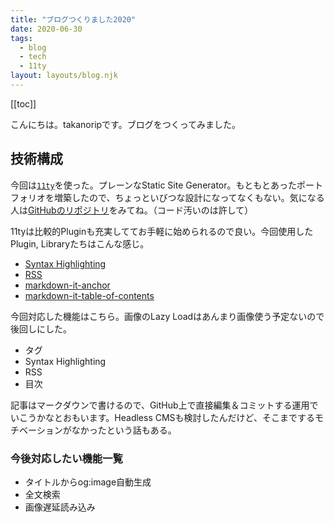 ```yaml
---
title: "ブログつくりました2020"
date: 2020-06-30
tags:
  - blog
  - tech
  - 11ty
layout: layouts/blog.njk
---
```


[[toc]]

こんにちは。takanoripです。ブログをつくってみました。

## 技術構成

今回は[`11ty`](https://www.11ty.dev/)を使った。プレーンなStatic Site Generator。もともとあったポートフォリオを増築したので、ちょっといびつな設計になってなくもない。気になる人は[GitHubのリポジトリ](https://github.com/takanorip/portfolio-version3)をみてね。（コード汚いのは許して）

11tyは比較的Pluginも充実しててお手軽に始められるので良い。今回使用したPlugin, Libraryたちはこんな感じ。

- [Syntax Highlighting](https://github.com/11ty/eleventy-plugin-syntaxhighlight)
- [RSS](https://github.com/11ty/eleventy-plugin-rss)
- [markdown-it-anchor](https://github.com/valeriangalliat/markdown-it-anchor)
- [markdown-it-table-of-contents](https://github.com/Oktavilla/markdown-it-table-of-contents)

今回対応した機能はこちら。画像のLazy Loadはあんまり画像使う予定ないので後回しにした。

- タグ
- Syntax Highlighting
- RSS
- 目次

記事はマークダウンで書けるので、GitHub上で直接編集＆コミットする運用でいこうかなとおもいます。Headless CMSも検討したんだけど、そこまでするモチベーションがなかったという話もある。

### 今後対応したい機能一覧

- タイトルからog:image自動生成
- 全文検索
- 画像遅延読み込み
